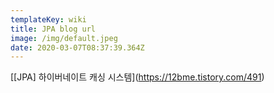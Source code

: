 ```yaml
---
templateKey: wiki
title: JPA blog url
image: /img/default.jpeg
date: 2020-03-07T08:37:39.364Z
---
```





[\[JPA] 하이버네이트 캐싱 시스템](https://12bme.tistory.com/491)
